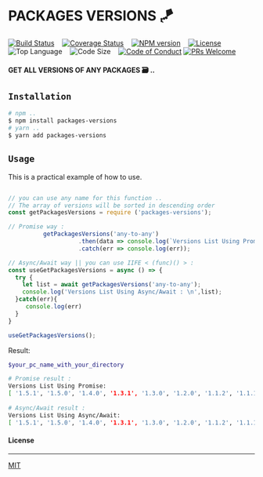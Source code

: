 
# PACKAGES VERSIONS 🪁

[![Build Status][travis-badge]][travis-url] &nbsp;&nbsp;
[![Coverage Status][coveralls-badge]][coveralls-url] &nbsp;&nbsp;
[![NPM version][npm-badge]][npm-url] &nbsp;&nbsp;
[![License][license-badge]][license-url] &nbsp;&nbsp;
![Top Language][top-language-badge] &nbsp;&nbsp;
![Code Size][code-size-badge] &nbsp;&nbsp;
[![Code of Conduct][coc-badge]][coc-url]
[![PRs Welcome][pr-badge]][pr-url] &nbsp;&nbsp;

[travis-badge]: https://travis-ci.org/3imed-jaberi/packages-versions.svg?branch=master
[travis-url]: https://travis-ci.org/3imed-jaberi/packages-versions
[coveralls-badge]: https://coveralls.io/repos/github/3imed-jaberi/packages-versions/badge.svg?branch=master
[coveralls-url]: https://coveralls.io/github/3imed-jaberi/packages-versions?branch=master
[npm-badge]: https://img.shields.io/npm/v/packages-versions.svg?style=flat
[npm-url]: https://www.npmjs.com/package/packages-versions
[license-badge]: https://img.shields.io/badge/license-MIT-green.svg?style=flat-square
[license-url]: https://github.com/3imed-jaberi/packages-versions/blob/master/LICENSE
[top-language-badge]: https://img.shields.io/github/languages/top/3imed-jaberi/packages-versions
[code-size-badge]: https://img.shields.io/github/languages/code-size/3imed-jaberi/packages-versions
[coc-badge]: https://img.shields.io/badge/code%20of-conduct-ff69b4.svg?style=flat-square
[coc-url]: https://github.com/3imed-jaberi/packages-versions/blob/master/CODE_OF_CONDUCT.md
[pr-badge]: https://img.shields.io/badge/PRs-welcome-brightgreen.svg
[pr-url]: https://github.com/3imed-jaberi/packages-versions/blob/master/CONTRIBUTING.md

#### GET ALL VERSIONS OF ANY PACKAGES 🗃 .. 

## `Installation`

```bash
# npm ..
$ npm install packages-versions
# yarn ..
$ yarn add packages-versions
```

## `Usage`

This is a practical example of how to use.


```javascript

// you can use any name for this function .. 
// The array of versions will be sorted in descending order
const getPackagesVersions = require ('packages-versions');

// Promise way : 
          getPackagesVersions('any-to-any')
                    .then(data => console.log(`Versions List Using Promise : \n`,data))
                    .catch(err => console.log(err));

// Async/Await way || you can use IIFE < (func)() > : 
const useGetPackagesVersions = async () => {
  try {
    let list = await getPackagesVersions('any-to-any');
    console.log('Versions List Using Async/Await : \n',list);
  }catch(err){
     console.log(err) 
  }
}

useGetPackagesVersions();

```

Result: 

```bash
$your_pc_name_with_your_directory

# Promise result : 
Versions List Using Promise:
[ '1.5.1', '1.5.0', '1.4.0', '1.3.1', '1.3.0', '1.2.0', '1.1.2', '1.1.1', '1.1.0', '1.0.0' ]
  
# Async/Await result :
Versions List Using Async/Await:
[ '1.5.1', '1.5.0', '1.4.0', '1.3.1', '1.3.0', '1.2.0', '1.1.2', '1.1.1', '1.1.0', '1.0.0' ]

```


#### License
---
[MIT](LICENSE)